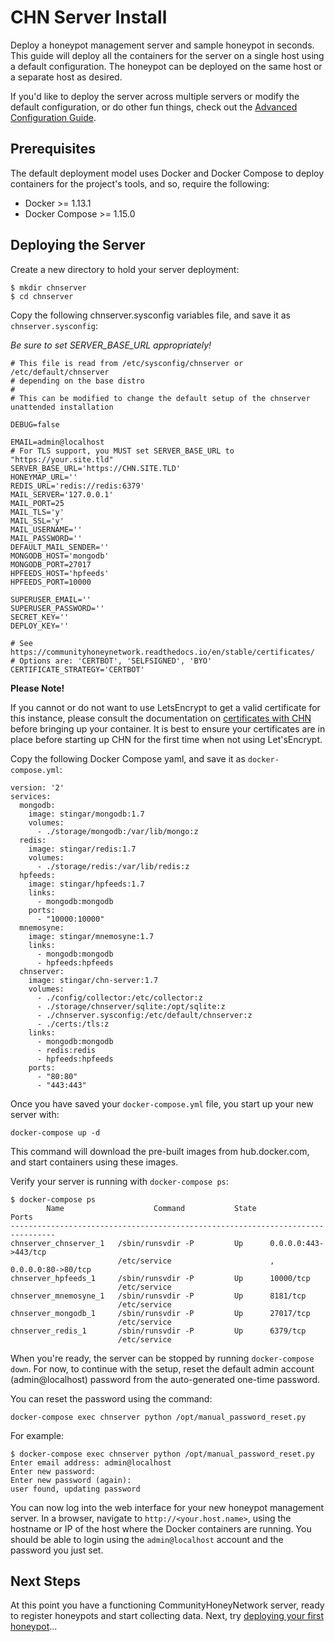 CHN Server Install
=================

Deploy a honeypot management server and sample honeypot in seconds.  This guide will deploy all the containers for the server on a single host using a default configuration.  The honeypot can be deployed on the same host or a separate host as desired.

If you'd like to deploy the server across multiple servers or modify the default configuration, or do other fun things, check out the [Advanced Configuration Guide](config.md).

## Prerequisites

The default deployment model uses Docker and Docker Compose to deploy containers for the project's tools, and so, require the following:

* Docker >= 1.13.1
* Docker Compose >= 1.15.0

## Deploying the Server

Create a new directory to hold your server deployment:

    $ mkdir chnserver
    $ cd chnserver
    
Copy the following chnserver.sysconfig variables file, and save it as 
`chnserver.sysconfig`:

_Be sure to set SERVER_BASE_URL appropriately!_

```
# This file is read from /etc/sysconfig/chnserver or /etc/default/chnserver
# depending on the base distro
#
# This can be modified to change the default setup of the chnserver unattended installation

DEBUG=false

EMAIL=admin@localhost
# For TLS support, you MUST set SERVER_BASE_URL to "https://your.site.tld"
SERVER_BASE_URL='https://CHN.SITE.TLD'
HONEYMAP_URL=''
REDIS_URL='redis://redis:6379'
MAIL_SERVER='127.0.0.1'
MAIL_PORT=25
MAIL_TLS='y'
MAIL_SSL='y'
MAIL_USERNAME=''
MAIL_PASSWORD=''
DEFAULT_MAIL_SENDER=''
MONGODB_HOST='mongodb'
MONGODB_PORT=27017
HPFEEDS_HOST='hpfeeds'
HPFEEDS_PORT=10000

SUPERUSER_EMAIL=''
SUPERUSER_PASSWORD=''
SECRET_KEY=''
DEPLOY_KEY=''

# See https://communityhoneynetwork.readthedocs.io/en/stable/certificates/
# Options are: 'CERTBOT', 'SELFSIGNED', 'BYO'
CERTIFICATE_STRATEGY='CERTBOT'
```

__Please Note!__

If you cannot or do not want to use LetsEncrypt to get a valid certificate for this instance, please consult the 
documentation on [certificates with CHN](certificates.md) before bringing up your container. It is best to ensure 
your certificates are in place before starting up CHN for the first time when not using Let'sEncrypt.

Copy the following Docker Compose yaml, and save it as `docker-compose.yml`:


```
version: '2'
services:
  mongodb:
    image: stingar/mongodb:1.7
    volumes:
      - ./storage/mongodb:/var/lib/mongo:z
  redis:
    image: stingar/redis:1.7
    volumes:
      - ./storage/redis:/var/lib/redis:z
  hpfeeds:
    image: stingar/hpfeeds:1.7
    links:
      - mongodb:mongodb
    ports:
      - "10000:10000"
  mnemosyne:
    image: stingar/mnemosyne:1.7
    links:
      - mongodb:mongodb
      - hpfeeds:hpfeeds
  chnserver:
    image: stingar/chn-server:1.7
    volumes:
      - ./config/collector:/etc/collector:z
      - ./storage/chnserver/sqlite:/opt/sqlite:z
      - ./chnserver.sysconfig:/etc/default/chnserver:z
      - ./certs:/tls:z
    links:
      - mongodb:mongodb
      - redis:redis
      - hpfeeds:hpfeeds
    ports:
      - "80:80"
      - "443:443"
```

Once you have saved your `docker-compose.yml` file, you start up your new server with:

    docker-compose up -d

This command will download the pre-built images from hub.docker.com, and start containers using these images.

Verify your server is running with `docker-compose ps`:

```
$ docker-compose ps
        Name                    Command           State           Ports         
--------------------------------------------------------------------------------
chnserver_chnserver_1   /sbin/runsvdir -P         Up      0.0.0.0:443->443/tcp
                        /etc/service                      , 0.0.0.0:80->80/tcp  
chnserver_hpfeeds_1     /sbin/runsvdir -P         Up      10000/tcp             
                        /etc/service                                            
chnserver_mnemosyne_1   /sbin/runsvdir -P         Up      8181/tcp              
                        /etc/service                                            
chnserver_mongodb_1     /sbin/runsvdir -P         Up      27017/tcp             
                        /etc/service                                            
chnserver_redis_1       /sbin/runsvdir -P         Up      6379/tcp              
                        /etc/service 
```                        

When you're ready, the server can be stopped by running `docker-compose down`.  For now, to continue with the setup, reset the default admin account (admin@localhost) password from the auto-generated one-time password. 

You can reset the password using the command:

    docker-compose exec chnserver python /opt/manual_password_reset.py

For example:

```
$ docker-compose exec chnserver python /opt/manual_password_reset.py
Enter email address: admin@localhost
Enter new password:
Enter new password (again):
user found, updating password
```

You can now log into the web interface for your new honeypot management server.  In a browser, navigate to `http://<your.host.name>`, using the hostname or IP of the host where the Docker containers are running.  You should be able to login using the `admin@localhost` account and the password you just set.

## Next Steps

At this point you have a functioning CommunityHoneyNetwork server, ready to register honeypots and start collecting data.  Next, try [deploying your first honeypot](firstpot.md)...
